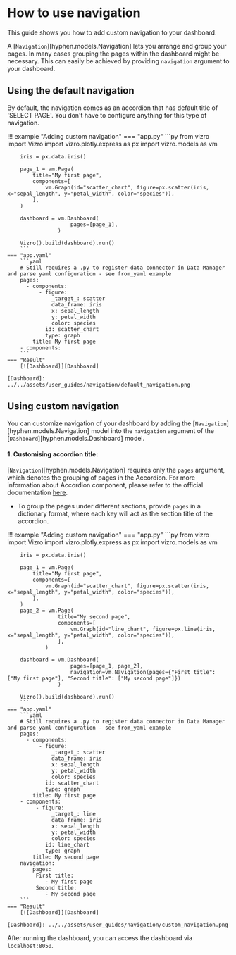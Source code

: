 # How to use navigation
This guide shows you how to add custom navigation to your dashboard.

A [`Navigation`][hyphen.models.Navigation] lets you arrange and group your pages. In many cases grouping the pages within the dashboard might be necessary. This can easily be achieved by providing `navigation` argument to your dashboard. 

## Using the default navigation

By default, the navigation comes as an accordion that has default title of 'SELECT PAGE'. You don't have to configure anything for this type of navigation. 

!!! example "Adding custom navigation"
    === "app.py"
        ```py
        from vizro import Vizro
        import vizro.plotly.express as px
        import vizro.models as vm

        iris = px.data.iris()

        page_1 = vm.Page(
            title="My first page",
            components=[
                vm.Graph(id="scatter_chart", figure=px.scatter(iris, x="sepal_length", y="petal_width", color="species")),
            ],
        )

        dashboard = vm.Dashboard(
                        pages=[page_1],
                    )

        Vizro().build(dashboard).run()
        ```
    === "app.yaml"
        ```yaml
        # Still requires a .py to register data connector in Data Manager and parse yaml configuration - see from_yaml example
        pages:
          - components:
              - figure:
                  _target_: scatter
                  data_frame: iris
                  x: sepal_length
                  y: petal_width
                  color: species
                id: scatter_chart
                type: graph
            title: My first page
        - components:
        ```
    === "Result"
        [![Dashboard]][Dashboard]

    [Dashboard]: ../../assets/user_guides/navigation/default_navigation.png

## Using custom navigation 

You can customize navigation of your dashboard by adding the [`Navigation`][hyphen.models.Navigation] model into the `navigation` argument of the [`Dashboard`][hyphen.models.Dashboard] model. 

#### 1. Customising accordion title: 
[`Navigation`][hyphen.models.Navigation] requires only the `pages` argument, which denotes the grouping of pages in the Accordion. For more information about Accordion component, please refer to the official documentation [here](https://dash-bootstrap-components.opensource.faculty.ai/docs/components/accordion/). 

- To group the pages under different sections, provide `pages` in a dictionary format, where each key will act as the section title of the accordion.


!!! example "Adding custom navigation"
    === "app.py"
        ```py
        from vizro import Vizro
        import vizro.plotly.express as px
        import vizro.models as vm

        iris = px.data.iris()

        page_1 = vm.Page(
            title="My first page",
            components=[
                vm.Graph(id="scatter_chart", figure=px.scatter(iris, x="sepal_length", y="petal_width", color="species")),
            ],
        )
        page_2 = vm.Page(
                    title="My second page",
                    components=[
                        vm.Graph(id="line_chart", figure=px.line(iris, x="sepal_length", y="petal_width", color="species")),
                    ],
                )

        dashboard = vm.Dashboard(
                        pages=[page_1, page_2], 
                        navigation=vm.Navigation(pages={"First title": ["My first page"], "Second title": ["My second page"]})
                    )

        Vizro().build(dashboard).run()
        ```
    === "app.yaml"
        ```yaml
        # Still requires a .py to register data connector in Data Manager and parse yaml configuration - see from_yaml example
        pages:
          - components:
              - figure:
                  _target_: scatter
                  data_frame: iris
                  x: sepal_length
                  y: petal_width
                  color: species
                id: scatter_chart
                type: graph
            title: My first page
        - components:
             - figure:
                  _target_: line
                  data_frame: iris
                  x: sepal_length
                  y: petal_width
                  color: species
                id: line_chart
                type: graph
            title: My second page
        navigation:
            pages:
             First title:
                - My first page
             Second title:
                - My second page
        ```
    === "Result"
        [![Dashboard]][Dashboard]

    [Dashboard]: ../../assets/user_guides/navigation/custom_navigation.png

After running the dashboard, you can access the dashboard via `localhost:8050`.